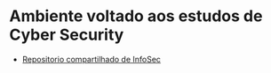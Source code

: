# Ambiente voltado aos estudos de Cyber Security 

- [Repositorio compartilhado de InfoSec](https://github.com/nikao8/study/tree/main/InfoSec)
